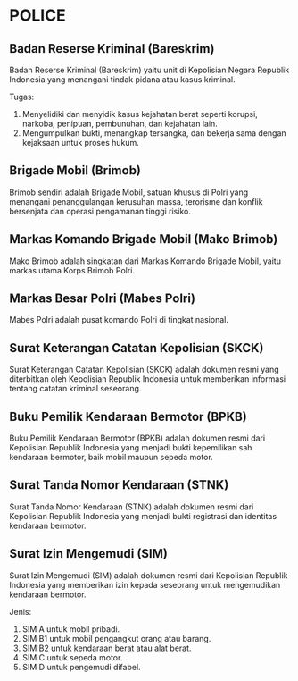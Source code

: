# POLICE

## Badan Reserse Kriminal (Bareskrim)

Badan Reserse Kriminal (Bareskrim) yaitu unit di Kepolisian Negara Republik Indonesia yang menangani tindak pidana atau kasus kriminal.

Tugas:

1. Menyelidiki dan menyidik kasus kejahatan berat seperti korupsi, narkoba, penipuan, pembunuhan, dan kejahatan lain.
2. Mengumpulkan bukti, menangkap tersangka, dan bekerja sama dengan kejaksaan untuk proses hukum.

## Brigade Mobil (Brimob)

Brimob sendiri adalah Brigade Mobil, satuan khusus di Polri yang menangani penanggulangan kerusuhan massa, terorisme dan konflik bersenjata dan operasi pengamanan tinggi risiko.

## Markas Komando Brigade Mobil (Mako Brimob)

Mako Brimob adalah singkatan dari Markas Komando Brigade Mobil, yaitu markas utama Korps Brimob Polri.

## Markas Besar Polri (Mabes Polri)

Mabes Polri adalah pusat komando Polri di tingkat nasional.

## Surat Keterangan Catatan Kepolisian (SKCK)

Surat Keterangan Catatan Kepolisian (SKCK) adalah dokumen resmi yang diterbitkan oleh Kepolisian Republik Indonesia untuk memberikan informasi tentang catatan kriminal seseorang.

## Buku Pemilik Kendaraan Bermotor (BPKB)

Buku Pemilik Kendaraan Bermotor (BPKB) adalah dokumen resmi dari Kepolisian Republik Indonesia yang menjadi bukti kepemilikan sah kendaraan bermotor, baik mobil maupun sepeda motor.

## Surat Tanda Nomor Kendaraan (STNK)

Surat Tanda Nomor Kendaraan (STNK) adalah dokumen resmi dari Kepolisian Republik Indonesia yang menjadi bukti registrasi dan identitas kendaraan bermotor.

## Surat Izin Mengemudi (SIM)

Surat Izin Mengemudi (SIM) adalah dokumen resmi dari Kepolisian Republik Indonesia yang memberikan izin kepada seseorang untuk mengemudikan kendaraan bermotor.

Jenis:

1. SIM A untuk mobil pribadi.
2. SIM B1 untuk mobil pengangkut orang atau barang.
3. SIM B2 untuk kendaraan berat atau alat berat.
4. SIM C untuk sepeda motor.
5. SIM D untuk pengemudi difabel.
